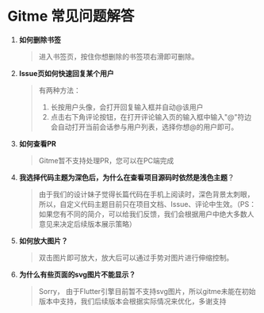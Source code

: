 # Gitme 常见问题解答

1. **如何删除书签**

   > 进入书签页，按住你想删除的书签项右滑即可删除。

2. **Issue页如何快速回复某个用户**

   > 有两种方法：
   >
   > 1. 长按用户头像，会打开回复输入框并自动@该用户
   > 2. 点击右下角评论按钮，在打开评论输入页的输入框中输入"@"符边会自动打开当前会话参与用户列表，选择你想@的用户即可。

3. **如何查看PR**

   > Gitme暂不支持处理PR，您可以在PC端完成

4. **我选择代码主题为深色后，为什么在查看项目源码时依然是浅色主题**？

   > 由于我们的设计妹子觉得长篇代码在手机上阅读时，深色背景太刺眼，所以，自定义代码主题目前只在项目文档、Issue、评论中生效。（PS：如果您有不同的简介，可以给我们反馈，我们会根据用户中绝大多数人意见来决定后续版本展示策略）

5. **如何放大图片？**

   > 双击图片即可放大，放大后可以通过手势对图片进行伸缩控制。

6. **为什么有些页面的svg图片不能显示？**

   > Sorry， 由于Flutter引擎目前暂不支持svg图片，所以gitme未能在初始版本中支持，我们后续版本会根据实际情况来优化，多谢支持
